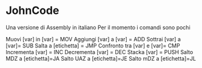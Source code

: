 # JohnCode
Una versione di Assembly in italiano
Per il momento i comandi sono pochi

Muovi [var] in [var] = MOV
Aggiungi [var] a [var] = ADD
Sottrai [var] a [var]= SUB
Salta a [etichetta] = JMP
Confronto tra [var] e [var]= CMP
Incrementa [var] = INC
Decrementa [var] = DEC
Stacka [var] = PUSH
Salto MDZ a [etichetta]=JA
Salto UAZ a [etichetta]=JE
Salto mDZ a [etichetta]=JL

